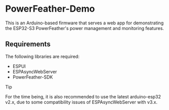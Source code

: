 # PowerFeather-Demo

This is an Arduino-based firmware that serves a web app for demonstrating the ESP32-S3 PowerFeather's power management and monitoring features.

## Requirements

The following libraries are required:

- ESPUI
- ESPAsyncWebServer
- PowerFeather-SDK

> [!TIP]
>  For the time being, it is also recommended to use the latest arduino-esp32 v2.x, due to some compatibility issues of ESPAsyncWebServer with v3.x.
